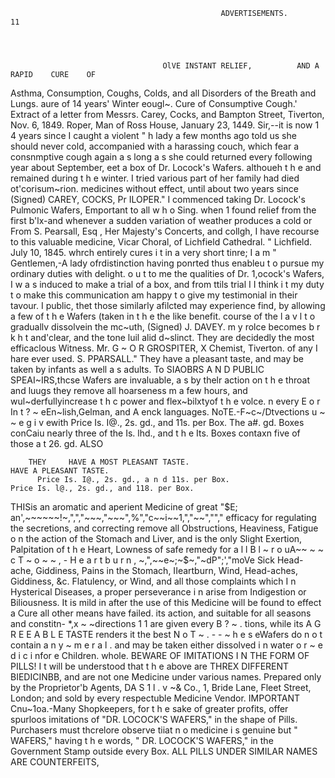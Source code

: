                                                    ADVERTISEMENTS.                                                                    11




                                      OlVE INSTANT RELIEF,          AND A     RAPID    CURE    OF

Asthma, Consumption, Coughs, Colds, and all Disorders of the Breath and Lungs.
    aure of 14 years' Winter eougl~.                                          Cure of Consumptive Cough.'
                                                                      Extract of a letter from Messrs. Carey, Cocks, and
            Bampton Street, Tiverton, Nov. 6, 1849.                       Roper, Man of Ross House, January 23, 1449.
  Sir,--it is now 1 4 years since I caught a violent                    " h lady a few months ago told us she should never
cold, accompanied with a harassing couch, which                       fear a consnmptive cough again a s long a s she could
returned every following year about September,                        eet a box of Dr. Locock's Wafers. althoueh t h e
and remained during t h e winter. I tried various                             part of her family had died ot'corisum~rion.
medicines without effect, until about two years since                          (Signed) CAREY, COCKS, Pr ILOPER."
I commenced taking Dr. Locock's Pulmonic Wafers,                                Emportant to all w h o Sing.
when 1 found relief from the first b'lx-and whenever
a sudden variation of weather produces a cold or                      From S. Pearsall, Esq , Her Majesty's Concerts, and
collgh, I have recourse to this valuable medicine,                              Vicar Choral, of Lichfield Cathedral.
                                                                                                    " Lichfield. July 10, 1845.
whrch entirely cures i t in a very short tinre; I a m
                                                                         " Gentlemen,-A       lady ofrdistinction having ponrted
thus enableu t o pursue my ordinary duties with
delight.                                                              o u t to me the qualities of Dr. 1,ocock's Wafers, I w a s
                                                                      induced to make a trial of a box, and from ttils trial I
  I think i t my duty t o make this communication                     am happy t o give my testimonial in their tavour. I
public, thet those similarly afilcted may experience                  find, by allowing a few of t h e Wafers (taken in t h e
the like benefit.                                                     course of the l a v l t o graduallv dissolvein the mc~uth,
                    (Signed)              J. DAVEY.                   m y rolce becomes b r k h t and'clear, and the tone luil
                                                                      alid d~slinct. They are decidedly the most efficaclous
Witness. Mr. G ~ O R GROSPITER,
                        X          Chemist, Tiverton.                 of any I hare ever used.                S. PPARSALL."
  They have a pleasant taste, and may be taken by infants as well a s adults.
  To SIAOBRS    A N D PUBLIC  SPEAI~IRS,thcse Wafers are invaluable, a s by thelr action on t h e throat and
luugs they remove all hoarseness m a few hours, and wul~derfullyincrease t h c power and flex~bilxtyof t h e
volce.
                                        n every E o r In t ? ~ eEn~lish,Gelman, and A enck languages.
  NoTE.-F~c~/Dtvections u ~ ~ e g i v ewith
  Price Is. I@., 2s. gd., and 11s. per Box. The a#. gd. Boxes conCaiu nearly three of the Is. lhd., and t h e
Its. Boxes contaxn five of those a t 26. gd. ALSO




        THEY     HAVE A MOST PLEASANT TASTE.                                             HAVE A PLEASANT TASTE.
          Price Is. I@., 2s. gd., a n d 11s. per Box.                            Price Is. l@., 2s. gd., and 118. per Box.
  THISis an aromatic and aperient Medicine of great
                                                                                                          "$E;
                                                                      an',~~~~~~!~,",","~~~,"~~~",%","c~~i~~1,","~~","","
efficacy for regulating the secretions, and correcting remove all Obstructions, Heaviness, Fatigue o n
the action of the Stomach and Liver, and is the only                  Slight Exertion, Palpitation of t h e Heart, Lowness of
safe remedy for a l l B l ~ r o uA~~ ~ ~ c T ~ o ~ ~ , - H e a r t b u r n ,
                                                                                  ~,",~~e~;~$~,"~dP";',"moVe
Sick Head-ache, Giddiness, Pains in the Stomach,                      IIeartburn, Wind, Head-aches, Giddiness, &c.
Flatulency, or Wind, and all those complaints which                      I n   Hysterical       Diseases, a proper perseverance i n
arise from Indigestion or Biliousness. It is mild in after            the use of this Medicine will be found to effect a Cure
                                                                               all other means have failed.
its action, and suitable for all seasons and constitn-                      *,x ~ ~directions
                                                                                           1 1        are given       every B ? ~ .
tions, while its A G R E E A B L E TASTE renders it the best             N o T ~ . - - ~ h e s eWafers do n o t contain a n y ~ m e r a l .
                                                                      and may be taken either dissolved i n water o r
~ e d i c i nfor
             e Children.                                              whole.
                                                                          BEWARE OF IMITATIONS I N THE FORM OF PILLS!
    I t will be understood that t h e above are THREX DIFFERENT BIEDICINBB, and are not one Medicine under
various names.
    Prepared only by the Proprietor'b Agents, DA S 1 l . v ~& Co., 1, Bride Lane, Fleet Street, London; and sold
by every respectuble Medicine Vendor.
  IMPORTANT
          Cnu~1oa.-Many Shopkeepers, for t h e sake of greater profits, offer spurloos imitations of
"DR. LOCOCK'S WAFERS," in the shape of Pills. Purchasers must thcrelore observe tiiat n o medicine i s
genuine but " WAFERS," having t h e words,                   "   DR. LOCOCK'S WAFERS,"                in the Government Stamp
outside every Box.
                        ALL PILLS UNDER SIMILAR NAMES ARE COUNTERFEITS,
